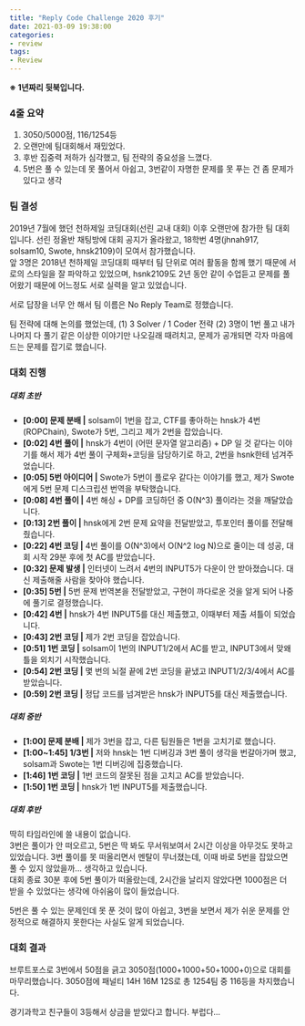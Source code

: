 ```yaml
---
title: "Reply Code Challenge 2020 후기"
date: 2021-03-09 19:38:00
categories:
- review
tags:
- Review
---
```


**※ 1년짜리 뒷북입니다.**

### 4줄 요약
1. 3050/5000점, 116/1254등
3. 오랜만에 팀대회해서 재밌었다.
3. 후반 집중력 저하가 심각했고, 팀 전략의 중요성을 느꼈다.
4. 5번은 풀 수 있는데 못 풀어서 아쉽고, 3번같이 자명한 문제를 못 푸는 건 좀 문제가 있다고 생각

### 팀 결성
2019년 7월에 했던 천하제일 코딩대회(선린 교내 대회) 이후 오랜만에 참가한 팀 대회입니다. 선린 정올반 채팅방에 대회 공지가 올라왔고, 18학번 4명(jhnah917, solsam10, Swote, hnsk2109)이 모여서 참가했습니다.<br>
앞 3명은 2018년 천하제일 코딩대회 때부터 팀 단위로 여러 활동을 함께 했기 때문에 서로의 스타일을 잘 파악하고 있었으며, hsnk2109도 2년 동안 같이 수업듣고 문제를 풀어왔기 때문에 어느정도 서로 실력을 알고 있었습니다.

서로 답장을 너무 안 해서 팀 이름은 No Reply Team로 정했습니다.

팀 전략에 대해 논의를 했었는데, (1) 3 Solver / 1 Coder 전략 (2) 3명이 1번 풀고 내가 나머지 다 풀기 같은 이상한 이야기만 나오길래 때려치고, 문제가 공개되면 각자 마음에 드는 문제를 잡기로 했습니다.

### 대회 진행

##### 대회 초반
* **[0:00] 문제 분배 |** solsam이 1번을 잡고, CTF를 좋아하는 hnsk가 4번(ROPChain), Swote가 5번, 그리고 제가 2번을 잡았습니다.
* **[0:02] 4번 풀이 |** hnsk가 4번이 (어떤 문자열 알고리즘) + DP 일 것 같다는 이야기를 해서 제가 4번 풀이 구체화+코딩을 담당하기로 하고, 2번을 hsnk한테 넘겨주었습니다.
* **[0:05] 5번 아이디어 |** Swote가 5번이 플로우 같다는 이야기를 했고, 제가 Swote에게 5번 문제 디스크립션 번역을 부탁했습니다.
* **[0:08] 4번 풀이 |** 4번 해싱 + DP를 코딩하던 중 O(N^3) 풀이라는 것을 깨달았습니다.
* **[0:13] 2번 풀이 |** hnsk에게 2번 문제 요약을 전달받았고, 투포인터 풀이를 전달해줬습니다.
* **[0:22] 4번 코딩 |** 4번 풀이를 O(N^3)에서 O(N^2 log N)으로 줄이는 데 성공, 대회 시작 29분 후에 첫 AC를 받았습니다.
* **[0:32] 문제 발생 |** 인터넷이 느려서 4번의 INPUT5가 다운이 안 받아졌습니다. 대신 제출해줄 사람을 찾아야 했습니다.
* **[0:35] 5번 |** 5번 문제 번역본을 전달받았고, 구현이 까다로운 것을 알게 되어 나중에 풀기로 결정했습니다.
* **[0:42] 4번 |** hnsk가 4번 INPUT5를 대신 제출했고, 이때부터 제출 셔틀이 되었습니다.
* **[0:43] 2번 코딩 |** 제가 2번 코딩을 잡았습니다.
* **[0:51] 1번 코딩 |** solsam이 1번의 INPUT1/2에서 AC를 받고, INPUT3에서 맞왜틀을 외치기 시작했습니다.
* **[0:54] 2번 코딩 |** 몇 번의 뇌절 끝에 2번 코딩을 끝냈고 INPUT1/2/3/4에서 AC를 받았습니다.
* **[0:59] 2번 코딩 |** 정답 코드를 넘겨받은 hnsk가 INPUT5를 대신 제출했습니다.

##### 대회 중반
* **[1:00] 문제 분배 |** 제가 3번을 잡고, 다른 팀원들은 1번을 고치기로 했습니다.
* **[1:00~1:45] 1/3번 |** 저와 hnsk는 1번 디버깅과 3번 풀이 생각을 번갈아가며 했고, solsam과 Swote는 1번 디버깅에 집중했습니다.
* **[1:46] 1번 코딩 |** 1번 코드의 잘못된 점을 고치고 AC를 받았습니다.
* **[1:50] 1번 코딩 |** hnsk가 1번 INPUT5를 제출했습니다.

##### 대회 후반
딱히 타임라인에 쓸 내용이 없습니다.<br>
3번은 풀이가 안 떠오르고, 5번은 딱 봐도 무서워보여서 2시간 이상을 아무것도 못하고 있었습니다. 3번 풀이를 못 떠올리면서 멘탈이 무너졌는데, 이때 바로 5번을 잡았으면 풀 수 있지 않았을까... 생각하고 있습니다.<br>
대회 종료 30분 후에 5번 풀이가 떠올랐는데, 2시간을 날리지 않았다면 1000점은 더 받을 수 있었다는 생각에 아쉬움이 많이 들었습니다.

5번은 풀 수 있는 문제인데 못 푼 것이 많이 아쉽고, 3번을 보면서 제가 쉬운 문제를 안정적으로 해결하지 못한다는 사실도 알게 되었습니다.

### 대회 결과
브루트포스로 3번에서 50점을 긁고 3050점(1000+1000+50+1000+0)으로 대회를 마무리했습니다. 3050점에 패널티 14H 16M 12S로 총 1254팀 중 116등을 차지했습니다.

경기과학고 친구들이 3등해서 상금을 받았다고 합니다. 부럽다...

